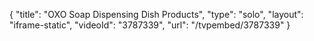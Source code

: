 {
    "title": "OXO Soap Dispensing Dish Products",
    "type": "solo",
    "layout": "iframe-static",
    "videoId": "3787339",
    "url": "\/tvpembed\/3787339"
}